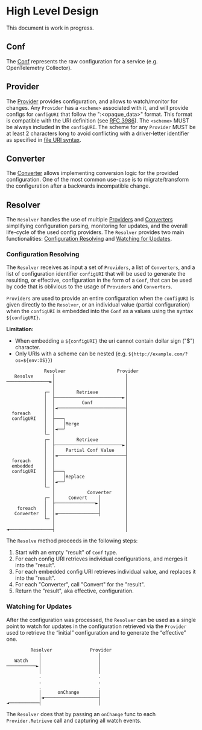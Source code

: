 # High Level Design

This document is work in progress.

## Conf

The [Conf](confmap.go) represents the raw configuration for a service (e.g. OpenTelemetry Collector).

## Provider

The [Provider](provider.go) provides configuration, and allows to watch/monitor for changes. Any `Provider`
has a `<scheme>` associated with it, and will provide configs for `configURI` that follow the "<scheme>:<opaque_data>" format.
This format is compatible with the URI definition (see [RFC 3986](https://datatracker.ietf.org/doc/html/rfc3986)).
The `<scheme>` MUST be always included in the `configURI`. The scheme for any `Provider` MUST be at least 2
characters long to avoid conflicting with a driver-letter identifier as specified in
[file URI syntax](https://datatracker.ietf.org/doc/html/rfc8089#section-2).

## Converter

The [Converter](converter.go) allows implementing conversion logic for the provided configuration. One of the most
common use-case is to migrate/transform the configuration after a backwards incompatible change.

## Resolver

The `Resolver` handles the use of multiple [Providers](#provider) and [Converters](#converter)
simplifying configuration parsing, monitoring for updates, and the overall life-cycle of the used config providers.
The `Resolver` provides two main functionalities: [Configuration Resolving](#configuration-resolving) and
[Watching for Updates](#watching-for-updates).

### Configuration Resolving

The `Resolver` receives as input a set of `Providers`, a list of `Converters`, and a list of configuration identifier
`configURI` that will be used to generate the resulting, or effective, configuration in the form of a `Conf`,
that can be used by code that is oblivious to the usage of `Providers` and `Converters`.

`Providers` are used to provide an entire configuration when the `configURI` is given directly to the `Resolver`,
or an individual value (partial configuration) when the `configURI` is embedded into the `Conf` as a values using
the syntax `${configURI}`.

**Limitation:** 
- When embedding a `${configURI}` the uri cannot contain dollar sign ("$") character. 
- Only URIs with a scheme can be nested (e.g. `${http://example.com/?os=${env:OS}}`)

```terminal
              Resolver                   Provider
   Resolve       │                          │
────────────────►│                          │
                 │                          │
              ┌─ │        Retrieve          │
              │  ├─────────────────────────►│
              │  │          Conf            │
              │  │◄─────────────────────────┤
  foreach     │  │                          │
  configURI   │  ├───┐                      │
              │  │   │Merge                 │
              │  │◄──┘                      │
              └─ │                          │
              ┌─ │        Retrieve          │
              │  ├─────────────────────────►│
              │  │    Partial Conf Value    │
              │  │◄─────────────────────────┤
  foreach     │  │                          │
  embedded    │  │                          │
  configURI   │  ├───┐                      │
              │  │   │Replace               │
              │  │◄──┘                      │
              └─ │                          │
                 │            Converter     │
              ┌─ │     Convert    │         │
              │  ├───────────────►│         │
    foreach   │  │                │         │
   Converter  │  │◄───────────────┤         │
              └─ │                          │
                 │                          │
◄────────────────┤                          │
```

The `Resolve` method proceeds in the following steps:

1. Start with an empty "result" of `Conf` type.
2. For each config URI retrieves individual configurations, and merges it into the "result".
3. For each embedded config URI retrieves individual value, and replaces it into the "result".
4. For each "Converter", call "Convert" for the "result".
5. Return the "result", aka effective, configuration.

### Watching for Updates
After the configuration was processed, the `Resolver` can be used as a single point to watch for updates in the
configuration retrieved via the `Provider` used to retrieve the “initial” configuration and to generate the “effective” one.

```terminal      
         Resolver              Provider
            │                     │
   Watch    │                     │
───────────►│                     │
            │                     │
            .                     .
            .                     .
            .                     .
            │      onChange       │
            │◄────────────────────┤
◄───────────┤                     │
```

The `Resolver` does that by passing an `onChange` func to each `Provider.Retrieve` call and capturing all watch events. 
